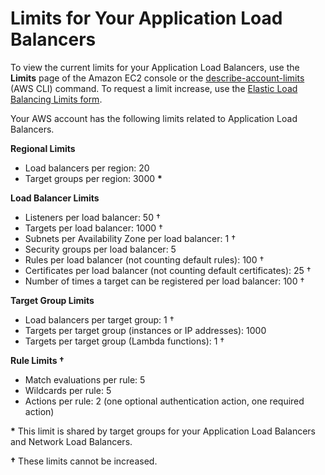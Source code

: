 # Limits for Your Application Load Balancers<a name="load-balancer-limits"></a>

To view the current limits for your Application Load Balancers, use the **Limits** page of the Amazon EC2 console or the [describe\-account\-limits](https://docs.aws.amazon.com/cli/latest/reference/elbv2/describe-account-limits.html) \(AWS CLI\) command\. To request a limit increase, use the [Elastic Load Balancing Limits form](https://console.aws.amazon.com/support/home#/case/create?issueType=service-limit-increase&limitType=service-code-elastic-load-balancers)\.

Your AWS account has the following limits related to Application Load Balancers\.

**Regional Limits**
+ Load balancers per region: 20
+ Target groups per region: 3000 **\***

**Load Balancer Limits**
+ Listeners per load balancer: 50 †
+ Targets per load balancer: 1000 †
+ Subnets per Availability Zone per load balancer: 1 †
+ Security groups per load balancer: 5
+ Rules per load balancer \(not counting default rules\): 100 †
+ Certificates per load balancer \(not counting default certificates\): 25 †
+ Number of times a target can be registered per load balancer: 100 †

**Target Group Limits**
+ Load balancers per target group: 1 †
+ Targets per target group \(instances or IP addresses\): 1000
+ Targets per target group \(Lambda functions\): 1 †

**Rule Limits †**
+ Match evaluations per rule: 5
+ Wildcards per rule: 5
+ Actions per rule: 2 \(one optional authentication action, one required action\)

**\*** This limit is shared by target groups for your Application Load Balancers and Network Load Balancers\.

**†** These limits cannot be increased\.